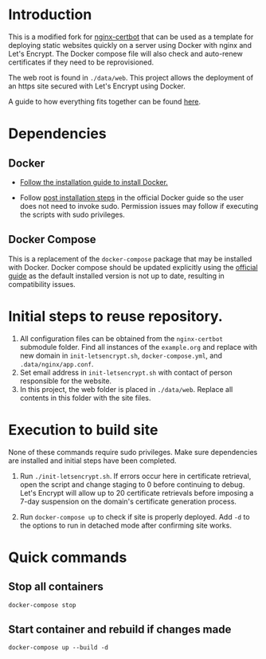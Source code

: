 # Introduction

This is a modified fork for [nginx-certbot](https://github.com/wmnnd/nginx-certbot) that can be used as a template for deploying static websites quickly on a server using Docker with nginx and Let's Encrypt. The Docker compose file will also check and auto-renew certificates if they need to be reprovisioned.

The web root is found in `./data/web`. This project allows the deployment of an https site secured with Let's Encrypt using Docker.

A guide to how everything fits together can be found [here](https://medium.com/@pentacent/nginx-and-lets-encrypt-with-docker-in-less-than-5-minutes-b4b8a60d3a71).

# Dependencies

## Docker

* [Follow the installation guide to install Docker.](https://docs.docker.com/engine/install/)

* Follow [post installation steps](https://docs.docker.com/engine/install/linux-postinstall/) in the official Docker guide so the user does not need to invoke sudo. Permission issues may follow if executing the scripts with sudo privileges.

## Docker Compose

This is a replacement of the `docker-compose` package that may be installed with Docker. Docker compose should be updated explicitly using the [official guide](https://docs.docker.com/compose/install/#alternative-install-options) as the default installed version is not up to date, resulting in compatibility issues.

# Initial steps to reuse repository.

1. All configuration files can be obtained from the `nginx-certbot` submodule folder. Find all instances of the `example.org` and replace with new domain in `init-letsencrypt.sh`, `docker-compose.yml`, and `.data/nginx/app.conf`.
2. Set email address in `init-letsencrypt.sh` with contact of person responsible for the website.
3. In this project, the web folder is placed in `./data/web`. Replace all contents in this folder with the site files.

# Execution to build site

None of these commands require sudo privileges. Make sure dependencies are installed and initial steps have been completed.

1. Run `./init-letsencrypt.sh`. If errors occur here in certificate retrieval, open the script and change staging to 0 before continuing to debug. Let's Encrypt will allow up to 20 certificate retrievals before imposing a 7-day suspension on the domain's certificate generation process.

2. Run `docker-compose up` to check if site is properly deployed. Add `-d` to the options to run in detached mode after confirming site works.

# Quick commands

## Stop all containers

`docker-compose stop`

## Start container and rebuild if changes made

`docker-compose up --build -d`
